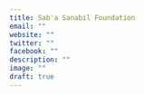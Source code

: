```yaml
---
title: Sab'a Sanabil Foundation
email: ""
website: ""
twitter: ""
facebook: ""
description: ""
image: ""
draft: true
---
```


